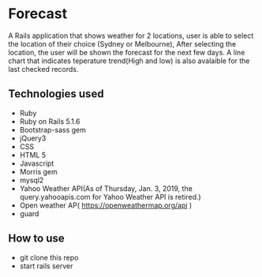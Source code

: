 # Forecast

A Rails application that shows weather for 2 locations, user is able to select the location of their choice (Sydney or Melbourne), After selecting the location, the user will be shown the forecast for the next few days. A line chart that indicates teperature trend(High and low) is also avalaible for the last checked records.

## Technologies used
- Ruby
- Ruby on Rails 5.1.6
- Bootstrap-sass gem
- jQuery3
- CSS 
- HTML 5
- Javascript
- Morris gem
- mysql2
- Yahoo Weather API(As of Thursday, Jan. 3, 2019, the query.yahooapis.com for Yahoo Weather API is retired.)
- Open weather AP( https://openweathermap.org/api )
- guard

## How to use
- git clone this repo
- start rails server
